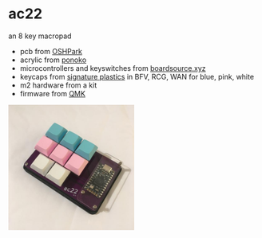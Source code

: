 # ac22
an 8 key macropad

* pcb from [OSHPark](https://oshpark.com)
* acrylic from [ponoko](https://ponoko.com)
* microcontrollers and keyswitches from [boardsource.xyz](https://boardsource.xyz)
* keycaps from [signature plastics](https://pimpmykeyboard.com) in BFV, RCG, WAN for blue, pink, white
* m2 hardware from a kit
* firmware from [QMK](https://qmk.fm/)

<img src="https://github.com/evanmcook/ac22/blob/main/images/top.JPG" width="50%">
